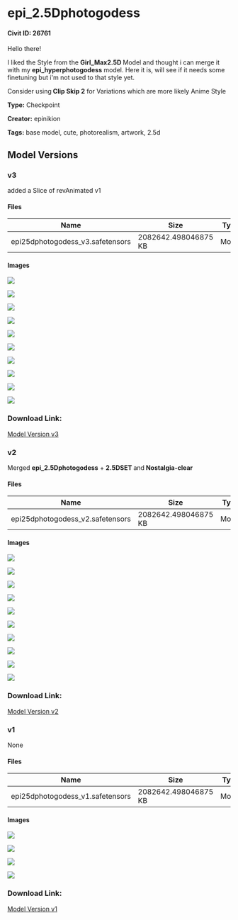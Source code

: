 # epi_2.5Dphotogodess

#### Civit ID: 26761

<p>Hello there!</p><p>I liked the Style from the <strong>Girl_Max2.5D </strong>Model and thought i can merge it with my <strong>epi_hyperphotogodess</strong> model. Here it is, will see if it needs some finetuning but i'm not used to that style yet.</p><p></p><p>Consider using<strong> Clip Skip 2</strong> for Variations which are more likely Anime Style</p>

**Type:** Checkpoint

**Creator:** epinikion

**Tags:** base model, cute, photorealism, artwork, 2.5d

## Model Versions

### v3

<p>added a Slice of revAnimated v1</p>

#### Files

| Name | Size | Type | Format | Download Url | AutoV1 | AutoV2 | SHA256 | CRC32 | BLAKE3 |
| --- | --- | --- | --- | --- | --- | --- | --- | --- | --- |
| epi25dphotogodess_v3.safetensors | 2082642.498046875 KB | Model | SafeTensor | https://civitai.com/api/download/models/36352 | B489440C | 5A41E1B35F | 5A41E1B35FC024411A82667D405744341187EDDB4B9986CFD6414CC6489B421A | DA4AF745 | 8FF9DD0B9D39FE01F38D2EFFDBAB881437E57126D26EE6AD160899FBA7CEC69B |

#### Images

<p><img src="https://image.civitai.com/xG1nkqKTMzGDvpLrqFT7WA/76c5a180-ad61-4df2-4656-0218a6cbee00/width=450/418626.jpeg" /></p>

<p><img src="https://image.civitai.com/xG1nkqKTMzGDvpLrqFT7WA/c9cde8e7-baea-4b9a-bbe6-908203a56f00/width=450/418631.jpeg" /></p>

<p><img src="https://image.civitai.com/xG1nkqKTMzGDvpLrqFT7WA/562fc0a2-b3b8-472c-3f65-08bc88612d00/width=450/418630.jpeg" /></p>

<p><img src="https://image.civitai.com/xG1nkqKTMzGDvpLrqFT7WA/1426c712-9b9d-4714-beef-832897d18e00/width=450/418628.jpeg" /></p>

<p><img src="https://image.civitai.com/xG1nkqKTMzGDvpLrqFT7WA/c5f13a6d-5fef-44b9-718a-6f8a9d748e00/width=450/418627.jpeg" /></p>

<p><img src="https://image.civitai.com/xG1nkqKTMzGDvpLrqFT7WA/ec62f343-85dc-496b-ca51-d25e4cdbe700/width=450/418624.jpeg" /></p>

<p><img src="https://image.civitai.com/xG1nkqKTMzGDvpLrqFT7WA/3d333be2-eb0a-466e-0c9f-14e662315d00/width=450/418646.jpeg" /></p>

<p><img src="https://image.civitai.com/xG1nkqKTMzGDvpLrqFT7WA/6f028382-7965-4099-51cf-ddc53f35b300/width=450/418625.jpeg" /></p>

<p><img src="https://image.civitai.com/xG1nkqKTMzGDvpLrqFT7WA/f446e330-99c9-4629-1b4a-ba0febbe7500/width=450/418623.jpeg" /></p>

<p><img src="https://image.civitai.com/xG1nkqKTMzGDvpLrqFT7WA/63291d6a-9f12-4007-9781-ab6acb151200/width=450/418629.jpeg" /></p>

### Download Link:

[Model Version v3](https://civitai.com/api/download/models/36352)

### v2

<p>Merged <strong>epi_2.5Dphotogodess</strong> + <strong>2.5DSET </strong>and<strong> Nostalgia-clear</strong></p>

#### Files

| Name | Size | Type | Format | Download Url | AutoV1 | AutoV2 | SHA256 | CRC32 | BLAKE3 |
| --- | --- | --- | --- | --- | --- | --- | --- | --- | --- |
| epi25dphotogodess_v2.safetensors | 2082642.498046875 KB | Model | SafeTensor | https://civitai.com/api/download/models/32429 | C687FEED | 5202D9AD45 | 5202D9AD45E018A04619BA95E283AFD317561344755A27BEE068B45E9A207402 | 98F5D833 | 71BA50DE15FD964F68CB5CA70863E659A327C311450CC7740C55118E2BAA4B02 |

#### Images

<p><img src="https://image.civitai.com/xG1nkqKTMzGDvpLrqFT7WA/cf41ef6e-ef3e-4d91-0281-5313811f7500/width=450/373422.jpeg" /></p>

<p><img src="https://image.civitai.com/xG1nkqKTMzGDvpLrqFT7WA/42009ad3-c623-4dae-c37c-eaccd7c88200/width=450/369751.jpeg" /></p>

<p><img src="https://image.civitai.com/xG1nkqKTMzGDvpLrqFT7WA/59396844-2320-4a38-72e2-f036eefe9100/width=450/369845.jpeg" /></p>

<p><img src="https://image.civitai.com/xG1nkqKTMzGDvpLrqFT7WA/92b83c10-278f-4afa-f48a-4c3713a26200/width=450/369692.jpeg" /></p>

<p><img src="https://image.civitai.com/xG1nkqKTMzGDvpLrqFT7WA/d30a6033-abbb-459f-9a65-de82bddb5600/width=450/369688.jpeg" /></p>

<p><img src="https://image.civitai.com/xG1nkqKTMzGDvpLrqFT7WA/d15ff864-3b30-455a-7a37-ea0cb6029c00/width=450/369497.jpeg" /></p>

<p><img src="https://image.civitai.com/xG1nkqKTMzGDvpLrqFT7WA/3339f99c-5b91-4b97-6124-c76d0a532900/width=450/369496.jpeg" /></p>

<p><img src="https://image.civitai.com/xG1nkqKTMzGDvpLrqFT7WA/1a5854b5-4fc1-47ce-5fd5-60d2587e7c00/width=450/369536.jpeg" /></p>

<p><img src="https://image.civitai.com/xG1nkqKTMzGDvpLrqFT7WA/f2b0c0a9-d97c-42f3-d899-a32caa309400/width=450/369495.jpeg" /></p>

<p><img src="https://image.civitai.com/xG1nkqKTMzGDvpLrqFT7WA/8efaf426-7d32-43f1-574c-ef13fe0a3100/width=450/369617.jpeg" /></p>

### Download Link:

[Model Version v2](https://civitai.com/api/download/models/32429)

### v1

None

#### Files

| Name | Size | Type | Format | Download Url | AutoV1 | AutoV2 | SHA256 | CRC32 | BLAKE3 |
| --- | --- | --- | --- | --- | --- | --- | --- | --- | --- |
| epi25dphotogodess_v1.safetensors | 2082642.498046875 KB | Model | SafeTensor | https://civitai.com/api/download/models/32031 | C5A74407 | 54B368C61C | 54B368C61C00F4EF35B0DF2176058BA7B74DBF6A1DACDF06E5A8EF95270549C8 | A269E27D | 650CA916595CA59C45EB9D65DC4576BAC129B7FEA243A22EF3C89B2EE20824F6 |

#### Images

<p><img src="https://image.civitai.com/xG1nkqKTMzGDvpLrqFT7WA/dc02a4b2-8564-4ed0-399d-485855bc0200/width=450/368752.jpeg" /></p>

<p><img src="https://image.civitai.com/xG1nkqKTMzGDvpLrqFT7WA/b4ba991d-eec2-42e9-8e73-0a734bc07700/width=450/364320.jpeg" /></p>

<p><img src="https://image.civitai.com/xG1nkqKTMzGDvpLrqFT7WA/899532a7-736b-4957-b387-7d74f4dd3e00/width=450/364322.jpeg" /></p>

<p><img src="https://image.civitai.com/xG1nkqKTMzGDvpLrqFT7WA/f3838bc3-1315-41f8-ff11-8b88910a0700/width=450/364321.jpeg" /></p>

### Download Link:

[Model Version v1](https://civitai.com/api/download/models/32031)


